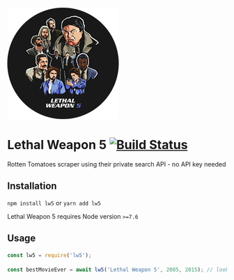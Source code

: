 ![Lethal Weapon 5](https://raw.githubusercontent.com/moe-szyslak/Lethal-Weapon-5/master/Lethal-Weapon-5.png "Lethal Weapon 5")

# Lethal Weapon 5 [![Build Status](https://travis-ci.org/moe-szyslak/Lethal-Weapon-5.svg?branch=master)](https://travis-ci.org/moe-szyslak/Lethal-Weapon-5)
Rotten Tomatoes scraper using their private search API - no API key needed

## Installation
`npm install lw5` or `yarn add lw5`

Lethal Weapon 5 requires Node version `>=7.6`

## Usage
```javascript
const lw5 = require('lw5');

const bestMovieEver = await lw5('Lethal Weapon 5', 2005, 2015); // looks for movie 'Lethal Weapon 5' between 2005 and 2015 [inclusive]
```

